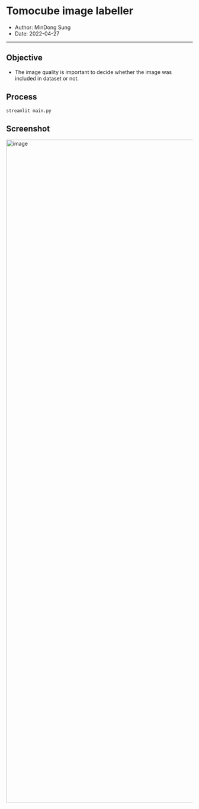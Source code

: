# Tomocube image labeller

- Author: MinDong Sung
- Date: 2022-04-27

---

## Objective

- The image quality is important to decide whether the image was included in dataset or not.

## Process

```
streamlit main.py
```
## Screenshot
<img width="1792" alt="image" src="https://user-images.githubusercontent.com/52244362/165658149-8861e39e-02c8-4349-9dba-625723c3ad75.png">
